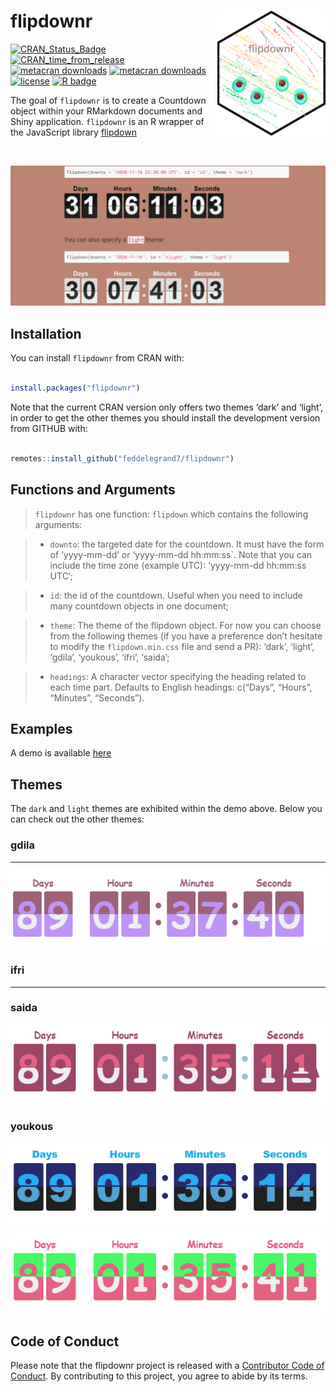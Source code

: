 
<!-- README.md is generated from README.Rmd. Please edit that file -->

# flipdownr <a><img src='man/figures/hex.png' align="right" height="200" /></a>

<!-- badges: start -->

[![CRAN\_Status\_Badge](https://www.r-pkg.org/badges/version/flipdownr)](https://cran.r-project.org/package=flipdownr)
[![CRAN\_time\_from\_release](https://www.r-pkg.org/badges/ago/flipdownr)](https://cran.r-project.org/package=flipdownr)
[![metacran
downloads](https://cranlogs.r-pkg.org/badges/flipdownr)](https://cran.r-project.org/package=flipdownr)
[![metacran
downloads](https://cranlogs.r-pkg.org/badges/grand-total/flipdownr)](https://cran.r-project.org/package=flipdownr)
[![license](https://img.shields.io/github/license/mashape/apistatus.svg)](https://choosealicense.com/licenses/mit/)
[![R
badge](https://img.shields.io/badge/Build%20with-♥%20and%20R-orange)](https://github.com/feddelegrand7/flipdownr)
<!-- badges: end -->

The goal of `flipdownr` is to create a Countdown object within your
RMarkdown documents and Shiny application. `flipdownr` is an R wrapper
of the JavaScript library [flipdown](https://pbutcher.uk/flipdown/)

<br>

![](man/figures/bh.gif)

## Installation

You can install `flipdownr` from CRAN with:

``` r

install.packages("flipdownr")
```

Note that the current CRAN version only offers two themes ‘dark’ and
‘light’, in order to get the other themes you should install the
development version from GITHUB with:

``` r

remotes::install_github("feddelegrand7/flipdownr")
```

## Functions and Arguments

> `flipdownr` has one function: `flipdown` which contains the following
> arguments:

>   - `downto`: the targeted date for the countdown. It must have the
>     form of ‘yyyy-mm-dd’ or ‘yyyy-mm-dd hh:mm:ss\`. Note that you can
>     include the time zone (example UTC): ’yyyy-mm-dd hh:mm:ss UTC’;

>   - `id`: the id of the countdown. Useful when you need to include
>     many countdown objects in one document;

>   - `theme`: The theme of the flipdown object. For now you can choose
>     from the following themes (if you have a preference don’t hesitate
>     to modify the `flipdown.min.css` file and send a PR): ‘dark’,
>     ‘light’, ‘gdila’, ‘youkous’, ‘ifri’, ‘saida’;

>   - `headings`: A character vector specifying the heading related to
>     each time part. Defaults to English headings: c(“Days”, “Hours”,
>     “Minutes”, “Seconds”).

## Examples

A demo is available
[here](https://ihaddadenfodil.com/post/introducing-the-flipdownr-package-create-a-countdown-in-rmarkdown-documents-and-shiny-apps/)

## Themes

The `dark` and `light` themes are exhibited within the demo above. Below
you can check out the other themes:

### gdila

-----

![](man/figures/gdila.gif)

### ifri

-----

### saida

![](man/figures/saida.gif)

### youkous

![](man/figures/youkous.gif)

![](man/figures/ifri.gif)

## Code of Conduct

Please note that the flipdownr project is released with a [Contributor
Code of
Conduct](https://contributor-covenant.org/version/2/0/CODE_OF_CONDUCT.html).
By contributing to this project, you agree to abide by its terms.
